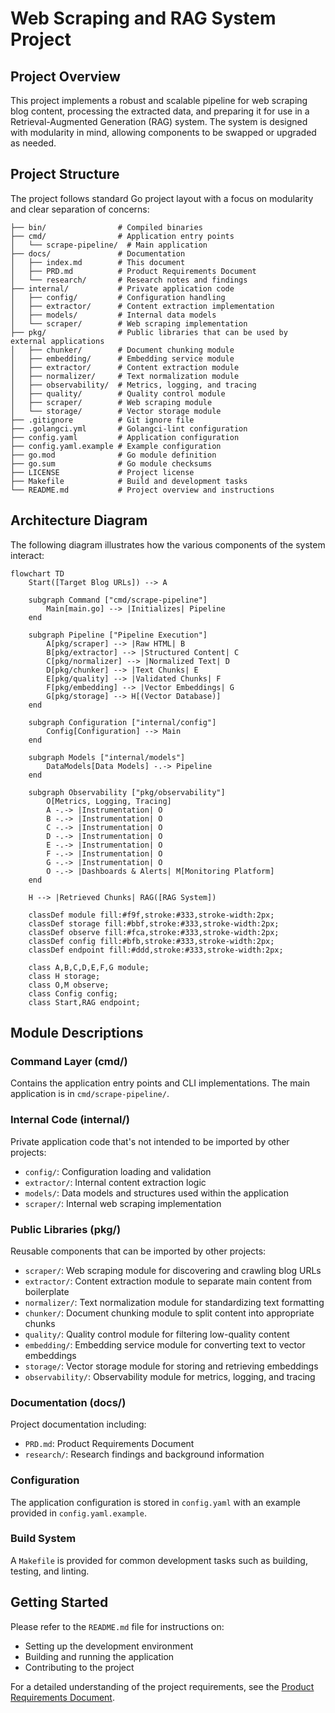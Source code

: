 # Web Scraping and RAG System Project

## Project Overview

This project implements a robust and scalable pipeline for web scraping blog content, processing the extracted data, and preparing it for use in a Retrieval-Augmented Generation (RAG) system. The system is designed with modularity in mind, allowing components to be swapped or upgraded as needed.

## Project Structure

The project follows standard Go project layout with a focus on modularity and clear separation of concerns:

```
├── bin/                # Compiled binaries
├── cmd/                # Application entry points
│   └── scrape-pipeline/  # Main application
├── docs/               # Documentation
│   ├── index.md        # This document
│   ├── PRD.md          # Product Requirements Document
│   └── research/       # Research notes and findings
├── internal/           # Private application code
│   ├── config/         # Configuration handling
│   ├── extractor/      # Content extraction implementation
│   ├── models/         # Internal data models
│   └── scraper/        # Web scraping implementation
├── pkg/                # Public libraries that can be used by external applications
│   ├── chunker/        # Document chunking module
│   ├── embedding/      # Embedding service module
│   ├── extractor/      # Content extraction module
│   ├── normalizer/     # Text normalization module
│   ├── observability/  # Metrics, logging, and tracing
│   ├── quality/        # Quality control module
│   ├── scraper/        # Web scraping module
│   └── storage/        # Vector storage module
├── .gitignore          # Git ignore file
├── .golangci.yml       # Golangci-lint configuration
├── config.yaml         # Application configuration
├── config.yaml.example # Example configuration
├── go.mod              # Go module definition
├── go.sum              # Go module checksums
├── LICENSE             # Project license
├── Makefile            # Build and development tasks
└── README.md           # Project overview and instructions
```

## Architecture Diagram

The following diagram illustrates how the various components of the system interact:

```mermaid
flowchart TD
    Start([Target Blog URLs]) --> A
    
    subgraph Command ["cmd/scrape-pipeline"]
        Main[main.go] --> |Initializes| Pipeline
    end
    
    subgraph Pipeline ["Pipeline Execution"]
        A[pkg/scraper] --> |Raw HTML| B
        B[pkg/extractor] --> |Structured Content| C
        C[pkg/normalizer] --> |Normalized Text| D
        D[pkg/chunker] --> |Text Chunks| E
        E[pkg/quality] --> |Validated Chunks| F
        F[pkg/embedding] --> |Vector Embeddings| G
        G[pkg/storage] --> H[(Vector Database)]
    end
    
    subgraph Configuration ["internal/config"]
        Config[Configuration] --> Main
    end
    
    subgraph Models ["internal/models"]
        DataModels[Data Models] -.-> Pipeline
    end
    
    subgraph Observability ["pkg/observability"]
        O[Metrics, Logging, Tracing]
        A -.-> |Instrumentation| O
        B -.-> |Instrumentation| O
        C -.-> |Instrumentation| O
        D -.-> |Instrumentation| O
        E -.-> |Instrumentation| O
        F -.-> |Instrumentation| O
        G -.-> |Instrumentation| O
        O -.-> |Dashboards & Alerts| M[Monitoring Platform]
    end
    
    H --> |Retrieved Chunks| RAG([RAG System])
    
    classDef module fill:#f9f,stroke:#333,stroke-width:2px;
    classDef storage fill:#bbf,stroke:#333,stroke-width:2px;
    classDef observe fill:#fca,stroke:#333,stroke-width:2px;
    classDef config fill:#bfb,stroke:#333,stroke-width:2px;
    classDef endpoint fill:#ddd,stroke:#333,stroke-width:2px;
    
    class A,B,C,D,E,F,G module;
    class H storage;
    class O,M observe;
    class Config config;
    class Start,RAG endpoint;
```

## Module Descriptions

### Command Layer (cmd/)
Contains the application entry points and CLI implementations. The main application is in `cmd/scrape-pipeline/`.

### Internal Code (internal/)
Private application code that's not intended to be imported by other projects:
- `config/`: Configuration loading and validation
- `extractor/`: Internal content extraction logic
- `models/`: Data models and structures used within the application
- `scraper/`: Internal web scraping implementation

### Public Libraries (pkg/)
Reusable components that can be imported by other projects:
- `scraper/`: Web scraping module for discovering and crawling blog URLs
- `extractor/`: Content extraction module to separate main content from boilerplate
- `normalizer/`: Text normalization module for standardizing text formatting
- `chunker/`: Document chunking module to split content into appropriate chunks
- `quality/`: Quality control module for filtering low-quality content
- `embedding/`: Embedding service module for converting text to vector embeddings
- `storage/`: Vector storage module for storing and retrieving embeddings
- `observability/`: Observability module for metrics, logging, and tracing

### Documentation (docs/)
Project documentation including:
- `PRD.md`: Product Requirements Document
- `research/`: Research findings and background information

### Configuration
The application configuration is stored in `config.yaml` with an example provided in `config.yaml.example`.

### Build System
A `Makefile` is provided for common development tasks such as building, testing, and linting.

## Getting Started

Please refer to the `README.md` file for instructions on:
- Setting up the development environment
- Building and running the application
- Contributing to the project

For a detailed understanding of the project requirements, see the [Product Requirements Document](PRD.md). 